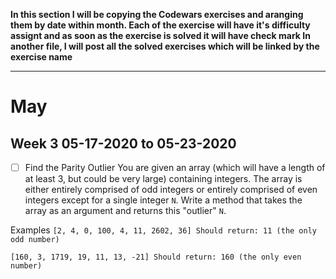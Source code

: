 **In this section I will be copying the Codewars exercises and aranging them by date within month.
Each of the exercise will have it's difficulty assignt and as soon as the exercise is solved it will have check mark
In another file, I will post all the solved exercises which will be linked by the exercise name**

----------
# May
## Week 3 05-17-2020 to 05-23-2020

- [ ] Find the Parity Outlier
You are given an array (which will have a length of at least 3, but could be very large) containing integers. The array is either entirely comprised of odd integers or entirely comprised of even integers except for a single integer `N`. Write a method that takes the array as an argument and returns this "outlier" `N`.

Examples
`[2, 4, 0, 100, 4, 11, 2602, 36]
Should return: 11 (the only odd number)`

`[160, 3, 1719, 19, 11, 13, -21]
Should return: 160 (the only even number)`
